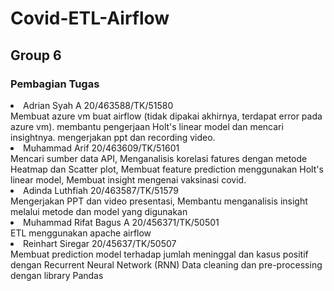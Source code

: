 # Covid-ETL-Airflow
## Group 6
### Pembagian Tugas

<li>Adrian Syah A 20/463588/TK/51580 <br>Membuat azure vm buat airflow (tidak dipakai akhirnya, terdapat error pada azure vm).
membantu pengerjaan Holt's linear model dan mencari insightnya.
mengerjakan ppt dan recording video. 

<li>Muhammad Arif 20/463609/TK/51601 <br>Mencari sumber data API,
Menganalisis korelasi fatures dengan metode Heatmap dan Scatter plot,
Membuat feature prediction menggunakan Holt's linear model,
Membuat insight mengenai vaksinasi covid. 

<li>Adinda Luthfiah 20/463587/TK/51579 <br>
Mengerjakan PPT dan video presentasi,
Membantu menganalisis insight melalui metode dan model yang digunakan 

<li>Muhammad Rifat Bagus A 20/456371/TK/50501 <br> ETL menggunakan apache airflow

<li>Reinhart Siregar 20/45637/TK/50507 <br>Membuat prediction model terhadap jumlah meninggal dan kasus positif dengan Recurrent Neural Network (RNN)
Data cleaning dan pre-processing dengan library Pandas 
